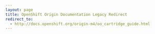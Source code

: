 ```yaml
---
layout: page
title: OpenShift Origin Documentation Legacy Redirect
redirect_to:
  - http://docs.openshift.org/origin-m4/oo_cartridge_guide.html
---
```

